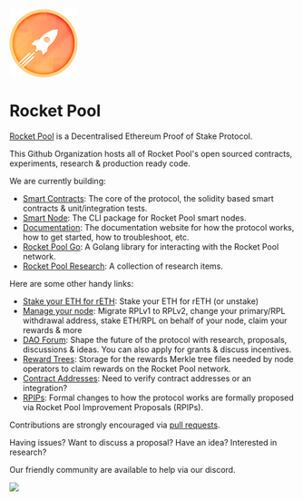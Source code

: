 <picture>
  <img alt="rocket pool logo" src="https://raw.githubusercontent.com/rocket-pool/.github/main/assets/logo.png" width="auto" height="120">
</picture>

<h1>
Rocket Pool
</h1>

[Rocket Pool](https://rocketpool.net/) is a Decentralised Ethereum Proof of Stake Protocol.

This Github Organization hosts all of Rocket Pool's open sourced contracts, experiments, research & production ready code.

We are currently building:

- [Smart Contracts](https://github.com/rocket-pool/rocketpool): The core of the protocol, the solidity based smart contracts & unit/integration tests.
- [Smart Node](https://github.com/rocket-pool/smartnode): The CLI package for Rocket Pool smart nodes.
- [Documentation](https://github.com/rocket-pool/docs.rocketpool.net): The documentation website for how the protocol works, how to get started, how to troubleshoot, etc.
- [Rocket Pool Go](https://github.com/rocket-pool/rocketpool-go): A Golang library for interacting with the Rocket Pool network.
- [Rocket Pool Research](https://github.com/rocket-pool/rocketpool-research): A collection of research items.

Here are some other handy links:

- [Stake your ETH for rETH](https://stake.rocketpool.net): Stake your ETH for rETH (or unstake)
- [Manage your node](https://node.rocketpool.net): Migrate RPLv1 to RPLv2, change your primary/RPL withdrawal address, stake ETH/RPL on behalf of your node, claim your rewards & more
- [DAO Forum](https://dao.rocketpool.net): Shape the future of the protocol with research, proposals, discussions & ideas. You can also apply for grants & discuss incentives.
- [Reward Trees](https://github.com/rocket-pool/rewards-trees): Storage for the rewards Merkle tree files needed by node operators to claim rewards on the Rocket Pool network.
- [Contract Addresses](https://docs.rocketpool.net/overview/contracts-integrations): Need to verify contract addresses or an integration?
- [RPIPs](https://github.com/rocket-pool/RPIPs): Formal changes to how the protocol works are formally proposed via Rocket Pool Improvement Proposals (RPIPs).

Contributions are strongly encouraged via [pull requests](https://docs.github.com/en/pull-requests/collaborating-with-pull-requests/proposing-changes-to-your-work-with-pull-requests/about-pull-requests).

Having issues? Want to discuss a proposal? Have an idea? Interested in research?

Our friendly community are available to help via our discord.

<a target="_blank" href="https://discord.gg/rocketpool">
  <img src="https://dcbadge.limes.pink/api/server/https://discord.gg/rocketpool">
</a>
